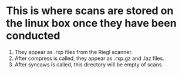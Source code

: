 # This is where scans are stored on the linux box once they have been conducted

1. They appear as .rxp files from the Riegl scanner.
2. After compress is called, they appear as .rxp.gz and .laz files.
3. After syncaws is called, this directory will be empty of scans.
